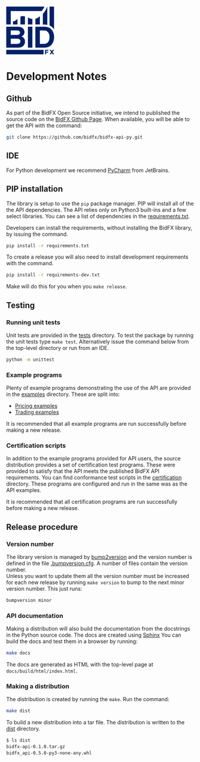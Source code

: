 ![BidFX logo](docs/_static/bidfx_logo_128.png)

# Development Notes

## Github

As part of the BidFX Open Source initiative, we intend to published the source code on the
[BidFX Github Page](https://github.com/bidfx).
When available, you will be able to get the API with the command:

```sh
git clone https://github.com/bidfx/bidfx-api-py.git
```

## IDE

For Python development we recommend [PyCharm](https://www.jetbrains.com/pycharm/) from JetBrains.


## PIP installation

The library is setup to use the `pip` package manager.
PIP will install all of the the API dependencies.
The API relies only on Python3 built-ins and a few select libraries.
You can see a list of dependencies in the [requirements.txt](requirements.txt).

Developers can install the requirements, without installing the BidFX library, 
by issuing the command.

```sh
pip install -r requirements.txt
```

To create a release you will also need to install development requirements with the command.

```sh
pip install -r requirements-dev.txt
```

Make will do this for you when you `make release`.


## Testing

### Running unit tests

Unit tests are provided in the [tests](tests) directory.
To test the package by running the unit tests type `make test`.
Alternatively issue the command below from the top-level directory or run from an IDE.

```sh
python -m unittest
```

### Example programs

Plenty of example programs demonstrating the use of the API
are provided in the [examples](examples) directory.
These are split into:

* [Pricing examples](examples/pricing)
* [Trading examples](examples/trading)

It is recommended that all example programs are run successfully before making a new release.


### Certification scripts

In addition to the example programs provided for API users, the source distribution
provides a set of certification test programs.
These were provided to satisfy that the API meets the published BidFX API requirements.
You can find conformance test scripts in the [certification](certification) directory.
These programs are configured and run in the same was as the API examples.

It is recommended that all certification programs are run successfully 
before making a new release.


## Release procedure

### Version number

The library version is managed by [bump2version](https://github.com/c4urself/bump2version) 
and the version number is defined in the file [.bumpversion.cfg](.bumpversion.cfg).
A number of files contain the version number.  
Unless you want to update them all the version number must be increased for each new release 
by running `make version` to bump to the next minor version number.
This just runs:

 ```sh
bumpversion minor
```

### API documentation

Making a distribution will also build the documentation from the docstrings in the Python source code.
The docs are created using [Sphinx](https://github.com/sphinx-doc/sphinx)
You can build the docs and test them in a browser by running:

 ```sh
make docs
```

The docs are generated as HTML with the top-level page at `docs/build/html/index.html`.

### Making a distribution

The distribution is created by running the `make`. Run the command:

```sh
make dist
```

To build a new distribution into a tar file.
The distribution is written to the [dist](dist) directory.

 ```sh
$ ls dist
bidfx-api-0.1.0.tar.gz
bidfx_api-0.5.0-py3-none-any.whl
```
